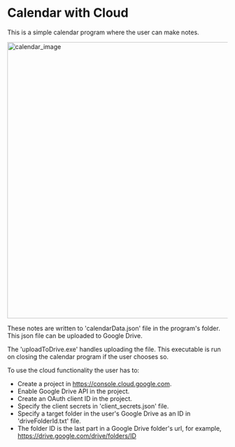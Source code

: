 # Calendar with Cloud
This is a simple calendar program where the user can make notes. 

<img width="802" height="632" alt="calendar_image" src="https://github.com/user-attachments/assets/c357aa73-b606-4a66-85ca-19a45f75b4e5" />

These notes are written to 'calendarData.json' file in the program's folder. 
This json file can be uploaded to Google Drive.

The 'uploadToDrive.exe' handles uploading the file. This executable is run on closing the calendar program if the user chooses so.

To use the cloud functionality the user has to:
- Create a project in https://console.cloud.google.com.
- Enable Google Drive API in the project.
- Create an OAuth client ID in the project.
- Specify the client secrets in 'client_secrets.json' file.
- Specify a target folder in the user's Google Drive as an ID in 'driveFolderId.txt' file.
- The folder ID is the last part in a Google Drive folder's url, for example, https://drive.google.com/drive/folders/ID
